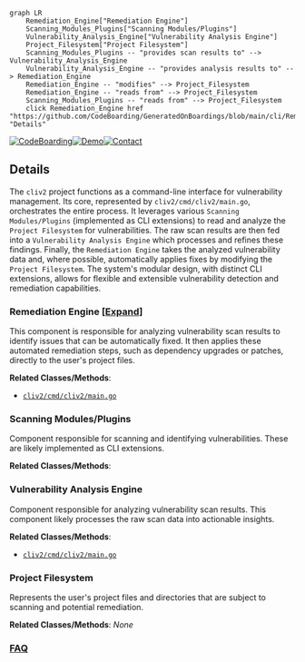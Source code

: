 ```mermaid
graph LR
    Remediation_Engine["Remediation Engine"]
    Scanning_Modules_Plugins["Scanning Modules/Plugins"]
    Vulnerability_Analysis_Engine["Vulnerability Analysis Engine"]
    Project_Filesystem["Project Filesystem"]
    Scanning_Modules_Plugins -- "provides scan results to" --> Vulnerability_Analysis_Engine
    Vulnerability_Analysis_Engine -- "provides analysis results to" --> Remediation_Engine
    Remediation_Engine -- "modifies" --> Project_Filesystem
    Remediation_Engine -- "reads from" --> Project_Filesystem
    Scanning_Modules_Plugins -- "reads from" --> Project_Filesystem
    click Remediation_Engine href "https://github.com/CodeBoarding/GeneratedOnBoardings/blob/main/cli/Remediation_Engine.md" "Details"
```

[![CodeBoarding](https://img.shields.io/badge/Generated%20by-CodeBoarding-9cf?style=flat-square)](https://github.com/CodeBoarding/GeneratedOnBoardings)[![Demo](https://img.shields.io/badge/Try%20our-Demo-blue?style=flat-square)](https://www.codeboarding.org/demo)[![Contact](https://img.shields.io/badge/Contact%20us%20-%20contact@codeboarding.org-lightgrey?style=flat-square)](mailto:contact@codeboarding.org)

## Details

The `cliv2` project functions as a command-line interface for vulnerability management. Its core, represented by `cliv2/cmd/cliv2/main.go`, orchestrates the entire process. It leverages various `Scanning Modules/Plugins` (implemented as CLI extensions) to read and analyze the `Project Filesystem` for vulnerabilities. The raw scan results are then fed into a `Vulnerability Analysis Engine` which processes and refines these findings. Finally, the `Remediation Engine` takes the analyzed vulnerability data and, where possible, automatically applies fixes by modifying the `Project Filesystem`. The system's modular design, with distinct CLI extensions, allows for flexible and extensible vulnerability detection and remediation capabilities.

### Remediation Engine [[Expand]](./Remediation_Engine.md)
This component is responsible for analyzing vulnerability scan results to identify issues that can be automatically fixed. It then applies these automated remediation steps, such as dependency upgrades or patches, directly to the user's project files.


**Related Classes/Methods**:

- <a href="https://github.com/snyk/cli/blob/main/cliv2/cmd/cliv2/main.go" target="_blank" rel="noopener noreferrer">`cliv2/cmd/cliv2/main.go`</a>


### Scanning Modules/Plugins
Component responsible for scanning and identifying vulnerabilities. These are likely implemented as CLI extensions.


**Related Classes/Methods**:



### Vulnerability Analysis Engine
Component responsible for analyzing vulnerability scan results. This component likely processes the raw scan data into actionable insights.


**Related Classes/Methods**:

- <a href="https://github.com/snyk/cli/blob/main/cliv2/cmd/cliv2/main.go" target="_blank" rel="noopener noreferrer">`cliv2/cmd/cliv2/main.go`</a>


### Project Filesystem
Represents the user's project files and directories that are subject to scanning and potential remediation.


**Related Classes/Methods**: _None_



### [FAQ](https://github.com/CodeBoarding/GeneratedOnBoardings/tree/main?tab=readme-ov-file#faq)